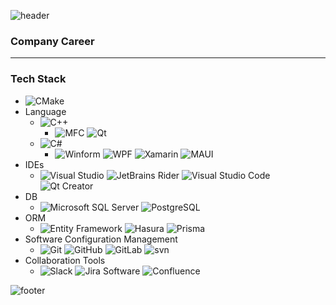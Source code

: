 ![header](https://capsule-render.vercel.app/api?type=waving&&color=gradient&height=80&section=header&fontSize=90)

### Company Career


---
### Tech Stack
- ![CMake](https://img.shields.io/badge/CMake-444444?style=flat-square&logo=CMake)
- Language  
  - ![C++](https://img.shields.io/badge/C++-444444?style=flat-square&logo=C%2B%2B) 
    - ![MFC](https://img.shields.io/badge/MFC-444444?style=flat-square&logo=)
    ![Qt](https://img.shields.io/badge/Qt_Quick-444444?style=flat-square&logo=Qt) 
  - ![C#](https://img.shields.io/badge/C%23-444444?style=flat-square&logo=Csharp)
    - ![Winform](https://img.shields.io/badge/Winform-444444?style=flat-square&logo=.Net)
    ![WPF](https://img.shields.io/badge/WPF-444444?style=flat-square&logo=.Net)
    ![Xamarin](https://img.shields.io/badge/Xamarin-444444?style=flat-square&logo=Xamarin)
    ![MAUI](https://img.shields.io/badge/MAUI-444444?style=flat-square&logo=.Net)
- IDEs
  - ![Visual Studio](https://img.shields.io/badge/Visual_Studio-444444?style=flat-square&logo=VisualStudio&logoColor=C184C7)
  ![JetBrains Rider](https://img.shields.io/badge/Rider-444444?style=flat-square&logo=Rider&logoColor=000000)
  ![Visual Studio Code](https://img.shields.io/badge/VSCode-444444?style=flat-square&logo=VisualStudioCode&logoColor=62AAF2)
  ![Qt Creator](https://img.shields.io/badge/Qt_Creator-444444?style=flat-square&logo=Qt)
- DB  
  - ![Microsoft SQL Server](https://img.shields.io/badge/MSSQL-444444?style=flat-square&logo=MicrosoftSQLServer&logoColor=FF0000)
![PostgreSQL](https://img.shields.io/badge/PostgreSQL-444444?style=flat-square&logo=PostgreSQL)
- ORM  
  - ![Entity Framework](https://img.shields.io/badge/EntityFramework-444444?style=flat-square&logo=.NET)
![Hasura](https://img.shields.io/badge/Hasura-444444?style=flat-square&logo=Hasura)
![Prisma](https://img.shields.io/badge/Prisma-444444?style=flat-square&logo=Prisma&logoColor=000000)
- Software Configuration Management  
  - ![Git](https://img.shields.io/badge/Git-444444?style=flat-square&logo=Git)
![GitHub](https://img.shields.io/badge/GitHub-444444?style=flat-square&logo=GitHub&logoColor=000000)
![GitLab](https://img.shields.io/badge/GitLab-444444?style=flat-square&logo=GitLab)
![svn](https://img.shields.io/badge/svn-444444?style=flat-square&logo=svn)
- Collaboration Tools  
  - ![Slack](https://img.shields.io/badge/Slack-444444?style=flat-square&logo=Slack)
![Jira Software](https://img.shields.io/badge/JiraSoftware-444444?style=flat-square&logo=JiraSoftware&logoColor=3884FF)
![Confluence](https://img.shields.io/badge/Confluence-444444?style=flat-square&logo=Confluence&logoColor=3884FF)



![footer](https://capsule-render.vercel.app/api?type=waving&&color=gradient&height=80&section=footer&fontSize=90)
